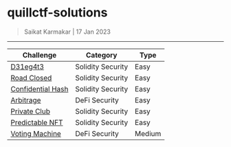 # quillctf-solutions

> Saikat Karmakar | 17 Jan 2023


---


Challenge                                                     | Category            | Type 
------------------------------------------------------------- | ------------------- | ---- 
[D31eg4t3](https://github.com/Aviksaikat/D31eg4t3-quillctf-brownie) | Solidity Security   | Easy 
[Road Closed](https://github.com/Aviksaikat/RoadClosed-quillctf-brownie) | Solidity Security   | Easy 
[Confidential Hash](https://github.com/Aviksaikat/Confidential-Hash-quillctf-brownie) | Solidity Security   | Easy
[Arbitrage](https://github.com/Aviksaikat/Arbitrage-quillctf-brownie) | DeFi Security   | Easy
[Private Club](Private_Club_DONE) | Solidity Security | Easy
[Predictable NFT](Predictable_NFT_DONE) | Solidity Security | Easy
[Voting Machine](Voting_Machine_DONE) | DeFi Security | Medium
